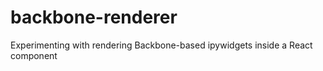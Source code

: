 # backbone-renderer
Experimenting with rendering Backbone-based ipywidgets inside a React component
